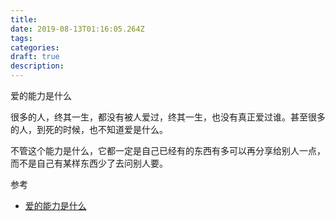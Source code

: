 ```yaml
---
title:  
date: 2019-08-13T01:16:05.264Z
tags: 
categories:
draft: true
description: 
---
```


爱的能力是什么

很多的人，终其一生，都没有被人爱过，终其一生，也没有真正爱过谁。甚至很多的人，到死的时候，也不知道爱是什么。

不管这个能力是什么，它都一定是自己已经有的东西有多可以再分享给别人一点，而不是自己有某样东西少了去问别人要。

参考  

- [爱的能力是什么](https://www.zhihu.com/question/26156822)